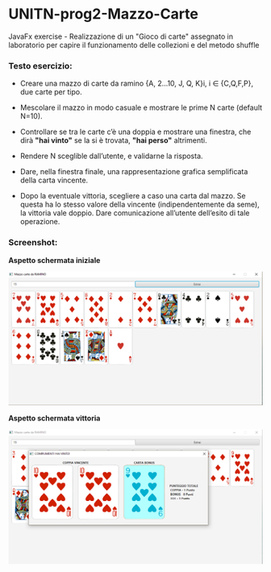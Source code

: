 # UNITN-prog2-Mazzo-Carte
JavaFx exercise - Realizzazione di un "Gioco di carte" assegnato in laboratorio per capire il funzionamento delle collezioni e del metodo shuffle

### Testo esercizio:
* Creare una mazzo	di	carte	da	ramino {A,	2…10,	J,	Q,	K}i,	i ∈	{C,Q,F,P},	due	carte	per	tipo.

* Mescolare il mazzo in modo casuale e mostrare le prime N carte (default N=10).	

* Controllare se tra le carte c’è una doppia e mostrare una finestra, che dirà **"hai vinto"** se la si è trovata, **"hai perso"** altrimenti.	

* Rendere N sceglible dall’utente, e validarne la risposta.	
* Dare,	nella finestra	finale,	una rappresentazione grafica semplificata della carta vincente.	
* Dopo la eventuale vittoria, scegliere a caso una carta dal mazzo. Se questa ha lo stesso valore della vincente (indipendentemente da seme), la vittoria vale doppio. Dare comunicazione all’utente dell’esito di tale operazione.	

### Screenshot:

**Aspetto schermata iniziale**
<p style="text-align:center">
    <img src="https://github.com/Pater999/UNITN-lingProg-Mazzo-Carte/blob/v1.0/resources/img/ProgrammaInziale.png" alt="ProgrammaIniziale.png" />
</p>

**Aspetto schermata vittoria**
<p style="text-align:center">
    <img src="https://github.com/Pater999/UNITN-lingProg-Mazzo-Carte/blob/v1.0/resources/img/EsempioVittoria.png" alt="EsempioVittoria.png" />
</p>

